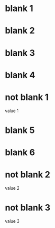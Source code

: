 # blank 1
# blank 2

# blank 3
# blank 4
# not blank 1
value 1
# blank 5
# blank 6

# not blank 2
value 2

#
#
#
# not blank 3
value 3

#
#
#
